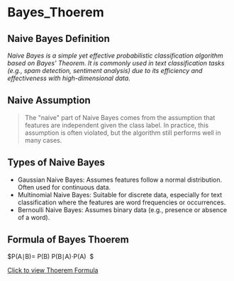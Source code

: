 # Bayes_Thoerem

## Naive Bayes Definition
_Naive Bayes is a simple yet effective probabilistic classification algorithm based on Bayes' Theorem. It is commonly used in text classification tasks (e.g., spam detection, sentiment analysis) due to its efficiency and effectiveness with high-dimensional data._

## Naive Assumption
> The "naive" part of Naive Bayes comes from the assumption that features are independent given the class label. In practice, this assumption is often violated, but the algorithm still performs well in many cases.

## Types of Naive Bayes
+ Gaussian Naive Bayes: Assumes features follow a normal distribution. Often used for continuous data.
+ Multinomial Naive Bayes: Suitable for discrete data, especially for text classification where the features are word frequencies or occurrences.
+ Bernoulli Naive Bayes: Assumes binary data (e.g., presence or absence of a word).

## Formula of Bayes Thoerem
$P(A∣B)= 
P(B)
P(B∣A)⋅P(A)
​
$

[Click to view Thoerem Formula](https://www.bing.com/images/search?q=Naive+Bayes+Full+Formula&FORM=IRTRRL)
